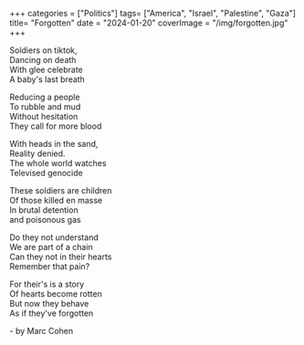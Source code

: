 +++
categories = ["Politics"]
tags= ["America", "Israel", "Palestine", "Gaza"]
title= "Forgotten"
date = "2024-01-20"
coverImage = "/img/forgotten.jpg"
+++

Soldiers on tiktok,  
Dancing on death  
With glee celebrate  
A baby's last breath  
  
<!--more-->  
  
Reducing a people  
To rubble and mud  
Without hesitation  
They call for more blood  
  
With heads in the sand,  
Reality denied.  
The whole world watches  
Televised genocide  
  
These soldiers are children  
Of those killed en masse  
In brutal detention  
and poisonous gas  

Do they not understand  
We are part of a chain  
Can they not in their hearts  
Remember that pain?  

For their's is a story  
Of hearts become rotten  
But now they behave   
As if they've forgotten  
  
\- by Marc Cohen  
